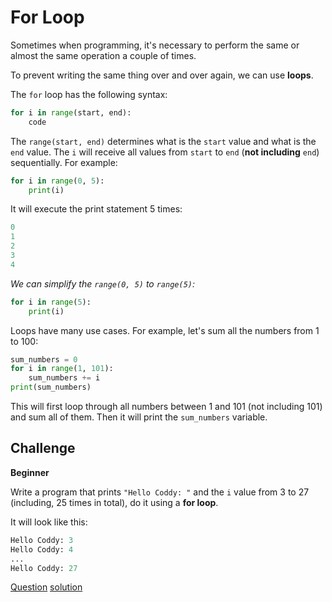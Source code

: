 # For Loop

Sometimes when programming, it's necessary to perform the same or almost the same operation a couple of times.

To prevent writing the same thing over and over again, we can use **loops**.

The `for` loop has the following syntax:

```python
for i in range(start, end):
    code
```

The `range(start, end)` determines what is the `start` value and what is the `end` value. The `i` will receive all values from `start` to `end` (**not including** `end`) sequentially. For example:

```python
for i in range(0, 5):
    print(i)
```

It will execute the print statement 5 times:

```python
0
1
2
3
4
```

*We can simplify the `range(0, 5)` to `range(5)`:*

```python
for i in range(5):
    print(i)
```

Loops have many use cases. For example, let's sum all the numbers from 1 to 100:

```python
sum_numbers = 0
for i in range(1, 101):
    sum_numbers += i
print(sum_numbers)
```

This will first loop through all numbers between 1 and 101 (not including 101) and sum all of them. Then it will print the `sum_numbers` variable.

## Challenge

**Beginner**

Write a program that prints `"Hello Coddy: "` and the `i` value from 3 to 27 (including, 25 times in total), do it using a **for loop**.

It will look like this:

```python
Hello Coddy: 3
Hello Coddy: 4
...
Hello Coddy: 27
```

[Question](q.py) [solution](solution.py)